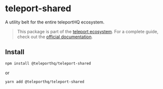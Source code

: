 # teleport-shared

A utility belt for the entire teleportHQ ecosystem.

> This package is part of the [teleport ecosystem](https://github.com/teleporthq/teleport-code-generators). For a complete guide, check out the [official documentation](https://docs.teleporthq.io/).

## Install
```bash
npm install @teleporthq/teleport-shared
```
or
```bash
yarn add @teleporthq/teleport-shared
```
